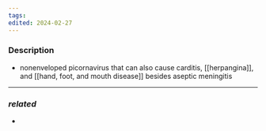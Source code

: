 ```yaml
---
tags: 
edited: 2024-02-27
---
```

### Description
 - nonenveloped picornavirus that can also cause carditis, [[herpangina]], and [[hand, foot, and mouth disease]] besides aseptic meningitis

---
### *related*
- 